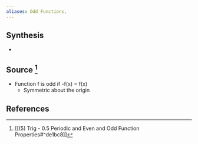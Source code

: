 ```yaml
---
aliases: Odd Functions,
---
```

## Synthesis
- 
## Source [^1]
- Function f is odd if -f(x) = f(x)
	- Symmetric about the origin
## References

[^1]: [[(5) Trig - 0.5 Periodic and Even and Odd Function Properties#^de1bc8]]